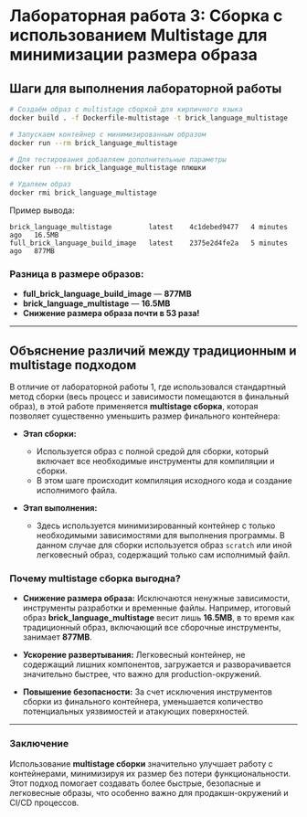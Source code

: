 # Лабораторная работа 3: Сборка с использованием Multistage для минимизации размера образа

## Шаги для выполнения лабораторной работы

~~~sh
# Создаём образ с multistage сборкой для кирпичного языка
docker build . -f Dockerfile-multistage -t brick_language_multistage

# Запускаем контейнер с минимизированным образом
docker run --rm brick_language_multistage

# Для тестирования добавляем дополнительные параметры
docker run --rm brick_language_multistage плюшки

# Удаляем образ
docker rmi brick_language_multistage
~~~

Пример вывода:
~~~
brick_language_multistage         latest    4c1debed9477   4 minutes ago   16.5MB
full_brick_language_build_image   latest    2375e2d4fe2a   5 minutes ago   877MB
~~~

### Разница в размере образов:
- **full_brick_language_build_image** — **877MB**
- **brick_language_multistage** — **16.5MB**
- **Снижение размера образа почти в 53 раза!**

---

## Объяснение различий между традиционным и multistage подходом

В отличие от лабораторной работы 1, где использовался стандартный метод сборки (весь процесс и зависимости помещаются в финальный образ), в этой работе применяется **multistage сборка**, которая позволяет существенно уменьшить размер финального контейнера:

- **Этап сборки:**
  - Используется образ с полной средой для сборки, который включает все необходимые инструменты для компиляции и сборки.
  - В этом шаге происходит компиляция исходного кода и создание исполнимого файла.

- **Этап выполнения:**
  - Здесь используется минимизированный контейнер с только необходимыми зависимостями для выполнения программы. В данном случае для сборки используется образ `scratch` или иной легковесный образ, содержащий только сам исполнимый файл.
  
### Почему multistage сборка выгодна?

- **Снижение размера образа:** Исключаются ненужные зависимости, инструменты разработки и временные файлы. Например, итоговый образ **brick_language_multistage** весит лишь **16.5MB**, в то время как традиционный образ, включающий все сборочные инструменты, занимает **877MB**.
  
- **Ускорение развертывания:** Легковесный контейнер, не содержащий лишних компонентов, загружается и разворачивается значительно быстрее, что важно для production-окружений.

- **Повышение безопасности:** За счет исключения инструментов сборки из финального контейнера, уменьшается количество потенциальных уязвимостей и атакующих поверхностей.

---

### Заключение

Использование **multistage сборки** значительно улучшает работу с контейнерами, минимизируя их размер без потери функциональности. Этот подход помогает создавать более быстрые, безопасные и легковесные образы, что особенно важно для продакшн-окружений и CI/CD процессов.